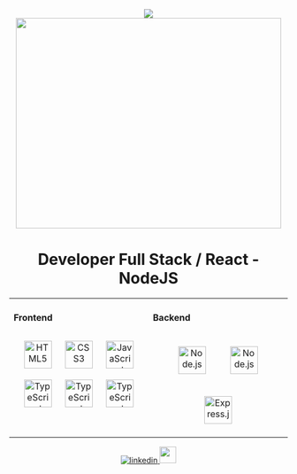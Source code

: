 <!-- ### Hi There --->
<!--
**Psr-mathur/Psr-mathur** is a ✨ _special_ ✨ repository because its `README.md` (this file) appears on your GitHub profile.

Here are some ideas to get you started:

- 🔭 I’m currently working on ...
- 🌱 I’m currently learning ...
- 👯 I’m looking to collaborate on ...
- 🤔 I’m looking for help with ...
- 💬 Ask me about ...
- 📫 How to reach me: ...
- 😄 Pronouns: ...
- ⚡ Fun fact: ...
-->

<div align='center'>
<!--   <img src='https://ik.imagekit.io/psrmathur/result.gif#gh-light-mode-only'/> -->
  <img src="https://ik.imagekit.io/psrmathur/resultdrk.gif#gh-dark-mode-only"/>
</div>

<div align='center'>
    <img src="https://media.giphy.com/media/v1.Y2lkPTc5MGI3NjExYW8xNXV4dHZuZGJna3JobmYweHRjbWV3dDV0ZGZzM2hhaGFqZWZ1dyZlcD12MV9pbnRlcm5hbF9naWZfYnlfaWQmY3Q9Zw/3o6ZtpVUsAXLebHb8c/giphy.gif" width="480" height="380" frameBorder="0" class="giphy-embed"></img>
</div>

# <div align="center">Developer Full Stack / React - NodeJS</div>  

<table align='center'>
  <tr>
    <td valign="top" width="">
      <h4>Frontend</h4>  
      <div align="center">   
      <img style="margin: 10px" src="https://profilinator.rishav.dev/skills-assets/html5-original-wordmark.svg" alt="HTML5" height="50" />  
      <img style="margin: 10px" src="https://profilinator.rishav.dev/skills-assets/css3-original-wordmark.svg" alt="CSS3" height="50" />  
      <img style="margin: 10px" src="https://profilinator.rishav.dev/skills-assets/javascript-original.svg" alt="JavaScript" height="50" />  
      <img style="margin: 10px" src="https://upload.wikimedia.org/wikipedia/commons/a/a7/React-icon.svg" alt="TypeScript" height="50" />   
      <img style="margin: 10px" src="https://upload.wikimedia.org/wikipedia/commons/b/b2/Bootstrap_logo.svg" alt="TypeScript" height="50" />   
      <img style="margin: 10px" src="https://upload.wikimedia.org/wikipedia/commons/9/96/Sass_Logo_Color.svg" alt="TypeScript" height="50" />   
      </div>
    </td>
    <td valign="top" width="50%">
      <h4>Backend</h4>  
      <div align="center">  
      <img style="margin: 20px" src="https://profilinator.rishav.dev/skills-assets/nodejs-original-wordmark.svg" alt="Node.js" height="50" />  
      <img style="margin: 20px" src="https://www.vectorlogo.zone/logos/mysql/mysql-ar21.svg" alt="Node.js" height="50" />  
      <img style="margin: 20px" src="https://profilinator.rishav.dev/skills-assets/express-original-wordmark.svg" alt="Express.js" height="50" />  
      </div>
    </td>
  </tr>
</table> 
<div align="center">
  <a href="https://www.linkedin.com/in/prakash-kumar-a9685a190/" target="_blank">
    <img src=https://img.shields.io/badge/linkedin-%231E77B5.svg?&style=for-the-badge&logo=linkedin&logoColor=white alt=linkedin style="margin-bottom: 5px;" />
  </a>
  <a href="https://auth.geeksforgeeks.org/user/prakashkumarggh" target="_blank">
    <img src='https://media.geeksforgeeks.org/wp-content/cdn-uploads/20210419113249/gfg-new-logo-min.png' height='30px'  style="margin-bottom: 5px;" />
  </a>
</div
